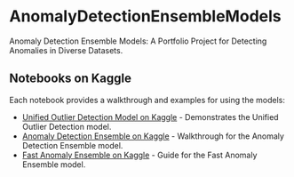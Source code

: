 # AnomalyDetectionEnsembleModels
Anomaly Detection Ensemble Models: A Portfolio Project for Detecting Anomalies in Diverse Datasets.
## Notebooks on Kaggle
Each notebook provides a walkthrough and examples for using the models:

- [Unified Outlier Detection Model on Kaggle](https://www.kaggle.com/code/javierbarrnun/unifyingoutlierscores) - Demonstrates the Unified Outlier Detection model.
- [Anomaly Detection Ensemble on Kaggle](https://www.kaggle.com/code/javierbarrnun/anomalydetectionensemblesystem) - Walkthrough for the Anomaly Detection Ensemble model.
- [Fast Anomaly Ensemble on Kaggle](https://www.kaggle.com/code/javierbarrnun/fastirvisual) - Guide for the Fast Anomaly Ensemble model.
